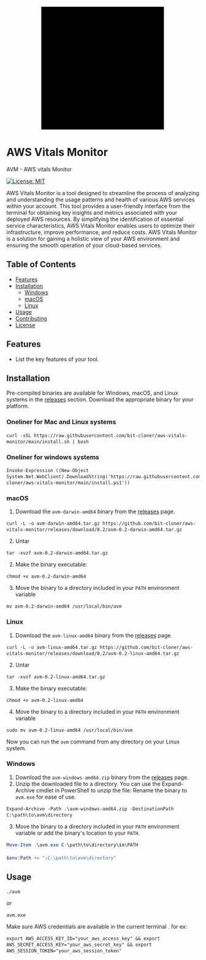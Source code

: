 &nbsp; &nbsp; &nbsp; &nbsp; &nbsp; &nbsp; &nbsp; &nbsp; &nbsp; &nbsp; &nbsp; &nbsp;![alt text](healthcheck.gif "AVM")
# AWS Vitals Monitor
AVM - AWS vitals Monitor

[![License: MIT](https://img.shields.io/badge/License-MIT-yellow.svg)](https://opensource.org/licenses/MIT)

AWS Vitals Monitor is a tool designed to streamline the process of analyzing and understanding the usage patterns and health of various AWS services within your account. This tool provides a user-friendly interface from the terminal for obtaining key insights and metrics associated with your deployed AWS resources. By simplifying the identification of essential service characteristics, AWS Vitals Monitor enables users to optimize their infrastructure, improve performance, and reduce costs. AWS Vitals Monitor is a solution for gaining a holistic view of your AWS environment and ensuring the smooth operation of your cloud-based services.

## Table of Contents

- [Features](#features)
- [Installation](#installation)
  - [Windows](#windows)
  - [macOS](#macos)
  - [Linux](#linux)
- [Usage](#usage)
- [Contributing](#contributing)
- [License](#license)

## Features

- List the key features of your tool.

## Installation

Pre-compiled binaries are available for Windows, macOS, and Linux systems in the [releases](https://github.com/bit-cloner/aws-vitals-monitor/releases) section. Download the appropriate binary for your platform.

### Oneliner for Mac and Linux systems
```
curl -sSL https://raw.githubusercontent.com/bit-cloner/aws-vitals-monitor/main/install.sh | bash
```
### Oneliner for windows systems
```
Invoke-Expression ((New-Object System.Net.WebClient).DownloadString('https://raw.githubusercontent.com/bit-cloner/aws-vitals-monitor/main/install.ps1'))
```
### macOS

1. Download the `avm-darwin-amd64` binary from the [releases](https://github.com/bit-cloner/aws-vitals-monitor/releases) page.
```
curl -L -o avm-darwin-amd64.tar.gz https://github.com/bit-cloner/aws-vitals-monitor/releases/download/0.2/avm-0.2-darwin-amd64.tar.gz
```
2. Untar
```
tar -xvzf avm-0.2-darwin-amd64.tar.gz
```
2. Make the binary executable: 
```
chmod +x avm-0.2-darwin-amd64
```
3. Move the binary to a directory included in your `PATH` environment variable 
```
mv avm-0.2-darwin-amd64 /usr/local/bin/avm
```




### Linux

1. Download the `avm-linux-amd64` binary from the [releases](https://github.com/bit-cloner/aws-vitals-monitor/releases) page.
```
curl -L -o avm-linux-amd64.tar.gz https://github.com/bit-cloner/aws-vitals-monitor/releases/download/0.2/avm-0.2-linux-amd64.tar.gz
```
2. Untar
```
tar -xvzf avm-0.2-linux-amd64.tar.gz
```
3. Make the binary executable: 
```
chmod +x avm-0.2-linux-amd64
```
4. Move the binary to a directory included in your `PATH` environment variable 
```
sudo mv avm-0.2-linux-amd64 /usr/local/bin/avm
```

Now you can run the `avm` command from any directory on your Linux system.

### Windows

1. Download the `avm-windows-amd64.zip` binary from the [releases](https://github.com/bit-cloner/aws-vitals-monitor/releases) page.
2. Unzip the downloaded file to a directory. You can use the Expand-Archive cmdlet in PowerShell to unzip the file: 
  Rename the binary to `avm.exe` for ease of use.
  ```
  Expand-Archive -Path .\avm-windows-amd64.zip -DestinationPath C:\path\to\avm\directory
  ```
3. Move the binary to a directory included in your `PATH` environment variable or add the binary's location to your `PATH`.
```powershell
Move-Item .\avm.exe C:\path\to\directory\in\PATH

$env:Path += ";C:\path\to\avm\directory"
```

## Usage
```
./avm
```
or
```
avm.exe
```
Make sure AWS credentials are available in the current terminal . for ex: 
```
export AWS_ACCESS_KEY_ID="your_aws_access_key" && export AWS_SECRET_ACCESS_KEY="your_aws_secret_key" && export AWS_SESSION_TOKEN="your_aws_session_token"

```